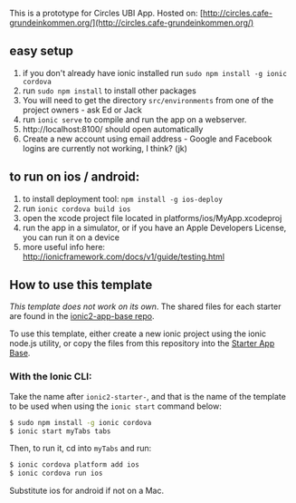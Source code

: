 This is a prototype for Circles UBI App.
Hosted on: [http://circles.cafe-grundeinkommen.org/](http://circles.cafe-grundeinkommen.org/)

## easy setup
1. if you don't already have ionic installed run `sudo npm install -g ionic cordova`
2. run `sudo npm install` to install other packages
3. You will need to get the directory `src/environments` from one of the project owners - ask Ed or Jack
3. run `ionic serve` to compile and run the app on a webserver.
4. http://localhost:8100/ should open automatically
5. Create a new account using email address - Google and Facebook logins are currently not working, I think? (jk)

## to run on ios / android:
1. to install deployment tool: `npm install -g ios-deploy`
2. run `ionic cordova build ios`
3. open the xcode project file located in platforms/ios/MyApp.xcodeproj
4. run the app in a simulator, or if you have an Apple Developers License, you can run it on a device
5. more useful info here: http://ionicframework.com/docs/v1/guide/testing.html


## How to use this template

*This template does not work on its own*. The shared files for each starter are found in the [ionic2-app-base repo](https://github.com/ionic-team/ionic2-app-base).

To use this template, either create a new ionic project using the ionic node.js utility, or copy the files from this repository into the [Starter App Base](https://github.com/ionic-team/ionic2-app-base).

### With the Ionic CLI:

Take the name after `ionic2-starter-`, and that is the name of the template to be used when using the `ionic start` command below:

```bash
$ sudo npm install -g ionic cordova
$ ionic start myTabs tabs
```

Then, to run it, cd into `myTabs` and run:

```bash
$ ionic cordova platform add ios
$ ionic cordova run ios
```

Substitute ios for android if not on a Mac.

